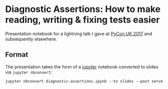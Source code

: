 # Diagnostic Assertions: How to make reading, writing & fixing tests easier

Presentation notebook for a lightning talk I gave at [PyCon UK 2017](http://2017.pyconuk.org/) and subsequently elsewhere.

## Format

The presentation takes the form of a [jupyter](https://jupyter.org/) notebook
converted to slides via `jupyter nbconvert`:

``` console
jupyter nbconvert diagnostic-assertions.ipynb --to slides --post serve
```
